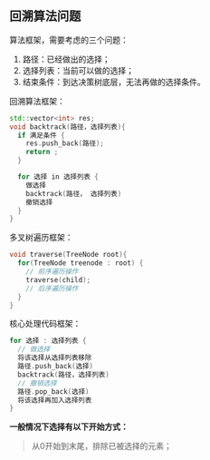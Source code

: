 ## 回溯算法问题
算法框架，需要考虑的三个问题：
1. 路径：已经做出的选择；
2. 选择列表：当前可以做的选择；
3. 结束条件：到达决策树底层，无法再做的选择条件。

回溯算法框架：
```cpp
std::vector<int> res;
void backtrack(路径，选择列表){
  if 满足条件 {
    res.push_back(路径);
    return ;
  }

  for 选择 in 选择列表 {
    做选择
    backtrack(路径， 选择列表)
    撤销选择
  }
}
```
多叉树遍历框架：
```cpp
void traverse(TreeNode root){
  for(TreeNode treenode : root) {
    // 前序遍历操作
    traverse(child);
    // 后序遍历操作
  }
}
```
核心处理代码框架：
```cpp
for 选择 : 选择列表 {
  // 做选择
  将该选择从选择列表移除
  路径.push_back(选择)
  backtrack(路径，选择列表)
  // 撤销选择
  路径.pop_back(选择)
  将该选择再加入选择列表
}
```
**一般情况下选择有以下开始方式：**
> 从0开始到末尾，排除已被选择的元素；



